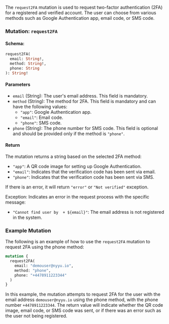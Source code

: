 The `request2FA` mutation is used to request two-factor authentication (2FA) for a registered and verified account. The user can choose from various methods such as Google Authentication app, email code, or SMS code.

### Mutation: `request2FA`

#### Schema:
```graphql
request2FA(
  email: String!,
  method: String!,
  phone: String
): String!
```

#### Parameters

- `email` (String): The user's email address. This field is mandatory.
- `method` (String): The method for 2FA. This field is mandatory and can have the following values:
  - `"app"`: Google Authentication app.
  - `"email"`: Email code.
  - `"phone"`: SMS code.
- `phone` (String): The phone number for SMS code. This field is optional and should be provided only if the method is `"phone"`.

#### Return

The mutation returns a string based on the selected 2FA method:

- `"app"`: A QR code image for setting up Google Authentication.
- `"email"`: Indicates that the verification code has been sent via email.
- `"phone"`: Indicates that the verification code has been sent via SMS.

If there is an error, it will return `"error"` or `"Not verified"` exception.

Exception: Indicates an error in the request process with the specific message:
  - `"Cannot find user by  + ${email}"`: The email address is not registered in the system.

### Example Mutation

The following is an example of how to use the `request2FA` mutation to request 2FA using the phone method:

```graphql
mutation {
  request2FA(
    email: "demouser@nyyu.io",
    method: "phone",
    phone: "+4478911223344"
  )
}
```

In this example, the mutation attempts to request 2FA for the user with the email address `demouser@nyyu.io` using the phone method, with the phone number `+4478911223344`. The return value will indicate whether the QR code image, email code, or SMS code was sent, or if there was an error such as the user not being registered.